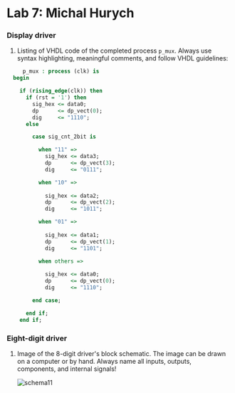 # Lab 7: Michal Hurych

### Display driver

1. Listing of VHDL code of the completed process `p_mux`. Always use syntax highlighting, meaningful comments, and follow VHDL guidelines:

```vhdl
     p_mux : process (clk) is
  begin

    if (rising_edge(clk)) then
      if (rst = '1') then
        sig_hex <= data0;
        dp      <= dp_vect(0);
        dig     <= "1110";
      else

        case sig_cnt_2bit is

          when "11" =>
            sig_hex <= data3;
            dp      <= dp_vect(3);
            dig     <= "0111";

          when "10" =>
            
            sig_hex <= data2;
            dp      <= dp_vect(2);
            dig     <= "1011";

          when "01" =>
           
            sig_hex <= data1;
            dp      <= dp_vect(1);
            dig     <= "1101";

          when others =>
            
            sig_hex <= data0;
            dp      <= dp_vect(0);
            dig     <= "1110";

        end case;

      end if;
    end if;
```

### Eight-digit driver

1. Image of the 8-digit driver's block schematic. The image can be drawn on a computer or by hand. Always name all inputs, outputs, components, and internal signals!

   ![schema11](https://user-images.githubusercontent.com/124742913/228328792-a83ce3c9-7a4d-4018-bf29-37f462ed6693.png)

